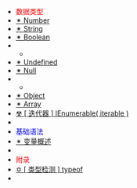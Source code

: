 -  <span style='color:RED'>数据类型</span>
-  [✴ Number ](v1.0.0)
-  [✴ String ](v2.0.0)
-  [✴ Boolean ](v3.0.0) 
-  -
-  [✴ Undefined ](v4.0.0) 
-  [✴ Null ](v5.0.0) 
-  -
-  [✴ Object ](v6.0.0)
-  [✴ Array ](v7.0.0)
-  [☢ [ 迭代器 ] IEnumerable( iterable ) ](v8.0.0)
-  
-  <span style='color:Blue'>基础语法</span>
-  [✴ 变量概述 ](p1.0.0)
-  
-  <span style='color:RED'>附录</span>
-  [✡ [ 类型检测 ] typeof](F1.0.0)
-  

